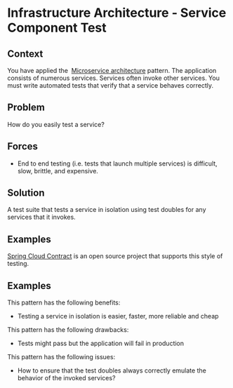 









Infrastructure Architecture - Service Component Test
==================================================


 
Context
-------

You have applied the  [Microservice
architecture](https://microservices.io/patterns/Microservices.html) pattern.
The application consists of numerous services. Services often invoke
other services. You must write automated tests that verify that a
service behaves correctly.

Problem
-------

How do you easily test a service?

Forces
------

-   End to end testing (i.e. tests that launch multiple services) is
    difficult, slow, brittle, and expensive.

Solution
--------

A test suite that tests a service in isolation using test doubles for
any services that it invokes.

Examples
--------

[Spring Cloud
Contract](https://cloud.spring.io/spring-cloud-contract/) is
an open source project that supports this style of testing.

Examples
--------

This pattern has the following benefits:

-   Testing a service in isolation is easier, faster, more reliable and
    cheap

This pattern has the following drawbacks:

-   Tests might pass but the application will fail in production

This pattern has the following issues:

-   How to ensure that the test doubles always correctly emulate the
    behavior of the invoked services?



 



